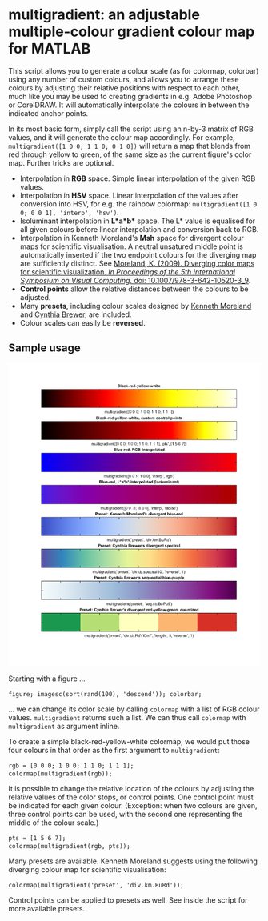 # multigradient: an adjustable multiple-colour gradient colour map for MATLAB

This script allows you to generate a colour scale (as for colormap, colorbar) using any number of custom colours, and allows you to arrange these colours by adjusting their relative positions with respect to each other, much like you may be used to creating gradients in e.g. Adobe Photoshop or CorelDRAW. It will automatically interpolate the colours in between the indicated anchor points.

In its most basic form, simply call the script using an n-by-3 matrix of RGB values, and it will generate the colour map accordingly. For example, `multigradient([1 0 0; 1 1 0; 0 1 0])` will return a map that blends from red through yellow to green, of the same size as the current figure's color map. Further tricks are optional.

* Interpolation in __RGB__ space. Simple linear interpolation of the given RGB values.
* Interpolation in __HSV__ space. Linear interpolation of the values after conversion into HSV, for e.g. the rainbow colormap: `multigradient([1 0 0; 0 0 1], 'interp', 'hsv')`.
* Isoluminant interpolation in __L\*a\*b\*__ space. The L* value is equalised for all given colours before linear interpolation and conversion back to RGB.
* Interpolation in Kenneth Moreland's __Msh__ space for divergent colour maps for scientific visualisation. A neutral unsatured middle point is automatically inserted if the two endpoint colours for the diverging map are sufficiently distinct. See [Moreland, K. (2009). Diverging color maps for scientific visualization. *In Proceedings of the 5th International Symposium on Visual Computing*. doi: 10.1007/978-3-642-10520-3_9](https://www.kennethmoreland.com/color-maps/ColorMapsExpanded.pdf).
* __Control points__ allow the relative distances between the colours to be adjusted.
* Many __presets__, including colour scales designed by [Kenneth Moreland](https://www.kennethmoreland.com) and [Cynthia Brewer](http://colorbrewer2.org), are included.
* Colour scales can easily be __reversed__. 


## Sample usage

![Sample colour scales](./samples.png)

Starting with a figure ...

```
figure; imagesc(sort(rand(100), 'descend')); colorbar;
```

... we can change its color scale by calling `colormap` with a list of RGB colour values. `multigradient` returns such a list. We can thus call `colormap` with `multigradient` as argument inline.

To create a simple black-red-yellow-white colormap, we would put those four colours in that order as the first argument to `multigradient`:

```
rgb = [0 0 0; 1 0 0; 1 1 0; 1 1 1];
colormap(multigradient(rgb));
```

It is possible to change the relative location of the colours by adjusting the relative values of the color stops, or control points. One control point must be indicated for each given colour. (Exception: when two colours are given, three control points can be used, with the second one representing the middle of the colour scale.)

``` 
pts = [1 5 6 7];
colormap(multigradient(rgb, pts));
```

Many presets are available. Kenneth Moreland suggests using the following diverging colour map for scientific visualisation:

```
colormap(multigradient('preset', 'div.km.BuRd'));
```

Control points can be applied to presets as well. See inside the script for more available presets.
